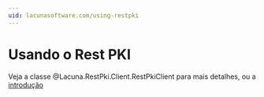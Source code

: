 ```yaml
---
uid: lacunasoftware.com/using-restpki
---
```

# Usando o Rest PKI

Veja a classe @Lacuna.RestPki.Client.RestPkiClient para mais detalhes, ou a [introdução](intro.md)
